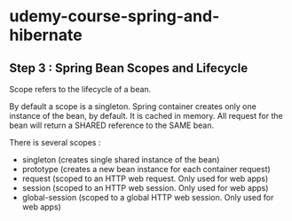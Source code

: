 # udemy-course-spring-and-hibernate

Step 3 : Spring Bean Scopes and Lifecycle
---

Scope refers to the lifecycle of a bean.

By default a scope is a singleton.
Spring container creates only one instance of the bean, by default. It is cached in memory.
All request for the bean will return a SHARED reference to the SAME bean.

There is several scopes : 
- singleton (creates single shared instance of the bean)
- prototype (creates a new bean instance for each container request)
- request (scoped to an HTTP web request. Only used for web apps)
- session (scoped to an HTTP web session. Only used for web apps)
- global-session (scoped to a global HTTP web session. Only used for web apps)